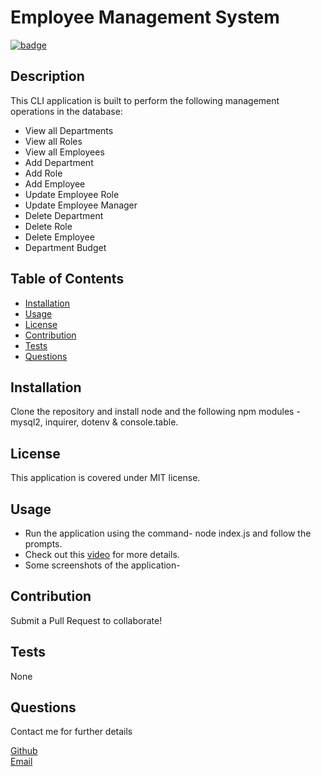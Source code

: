 <h1>Employee Management System </h1>

[![badge](https://img.shields.io/badge/license-MIT-yellowgreen)](https://opensource.org/licenses/MIT)<br>

## Description
  This CLI application is built to perform the following management operations in the database:
 - View all Departments
 - View all Roles
 - View all Employees
 - Add Department
 - Add Role
 - Add Employee
 - Update Employee Role
 - Update Employee Manager
 - Delete Department
 - Delete Role
 - Delete Employee
 - Department Budget


## Table of Contents
  - [Installation](#Installation)
  - [Usage](#Usage)
  - [License](#License)
  - [Contribution](#Contribution)
  - [Tests](#Tests) 
  - [Questions](#Questions)
  
## Installation
  Clone the repository and install node and the following npm modules - mysql2, inquirer, dotenv & console.table.

## License
  This application is covered under MIT license.

## Usage
 - Run the application using the command- node index.js and follow the prompts. 
 - Check out this [video](https://watch.screencastify.com/v/cCN1r0p23NKBakJNd0eg) for more details.
 - Some screenshots of the application-


## Contribution
   Submit a Pull Request to collaborate!

## Tests
  None

## Questions
  Contact me for further details

  [Github](https://github.com/anushaselvan)<br>
  [Email](mailto:anushaselvan@gmail.com)  